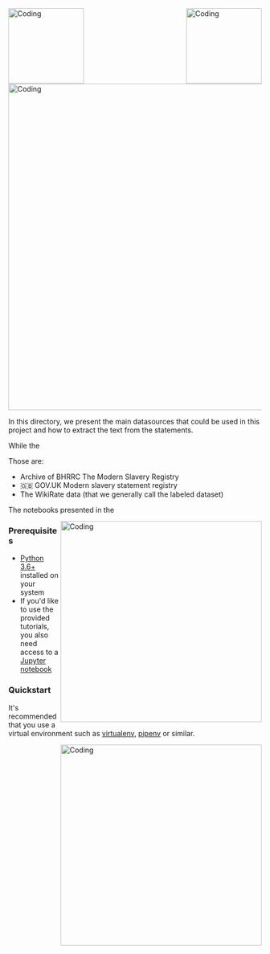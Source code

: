 
<img align="left" alt="Coding" width="150" src="https://user-images.githubusercontent.com/64998301/143171138-777e6d3d-3442-4872-8ada-e1bd311a49f9.png">

<img align="right" alt="Coding" width="150" src="https://user-images.githubusercontent.com/64998301/143171267-86860e2b-8a25-440e-b778-a860ceac7e99.png">


<img align="center" alt="Coding" width="650" src="https://cdn.dribbble.com/users/2507445/screenshots/5776417/media/8efcb73a124de3b1f6937fb85133aeee.gif">




In this directory, we present the main datasources that could be used in this project and how to extract the text from the statements. 


While the 


Those are: 
- Archive of BHRRC The Modern Slavery Registry
- 🇬🇧 GOV.UK Modern slavery statement registry
- The WikiRate data (that we generally call the labeled dataset) 


The notebooks presented in the 

<img align="right" alt="Coding" width="400" src="https://cdn.dribbble.com/users/1729935/screenshots/4108239/media/1a4b3d5ebbe44ab8e020793a9960295a.gif">






### Prerequisites

- [Python 3.6+](https://www.python.org/downloads/release/python-3611/) installed on your system
- If you'd like to use the provided tutorials, you also need access to a [Jupyter notebook](https://jupyter.org/install.html)

### Quickstart

It's recommended that you use a virtual environment such as [virtualenv](https://virtualenv.pypa.io/en/latest/), [pipenv](https://pipenv-fork.readthedocs.io/en/latest/) or similar.


<img align="right" alt="Coding" width="400" src="https://cdn.dribbble.com/users/100976/screenshots/3407799/media/46606d8d83079426b1e942444ede9160.gif">

